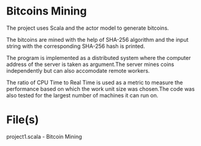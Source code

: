 Bitcoins Mining
================
The project uses Scala and the actor model to generate bitcoins.

The bitcoins are mined with the help of SHA-256 algorithm and the input string with the corresponding SHA-256 hash is printed.

The program is implemented as a distributed system where the computer address of the server is taken as argument.The server mines coins independently but can also accomodate remote workers. 

The ratio of CPU Time to Real Time is used as a metric to measure the performance based on which the work unit size was chosen.The code was also tested for the largest number of machines it can run on. 

File(s)
================
project1.scala - Bitcoin Mining